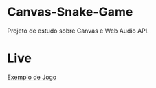 # Canvas-Snake-Game

Projeto de estudo sobre Canvas e Web Audio API.

# Live
[Exemplo de Jogo](https://hopeful-hamilton-d79493.netlify.app/snake.html)